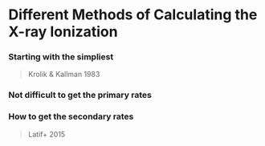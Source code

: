 # Different Methods of Calculating the X-ray Ionization
### Starting with the simpliest
> Krolik & Kallman 1983

### Not difficult to get the primary rates

### How to get the secondary rates
> Latif+ 2015
